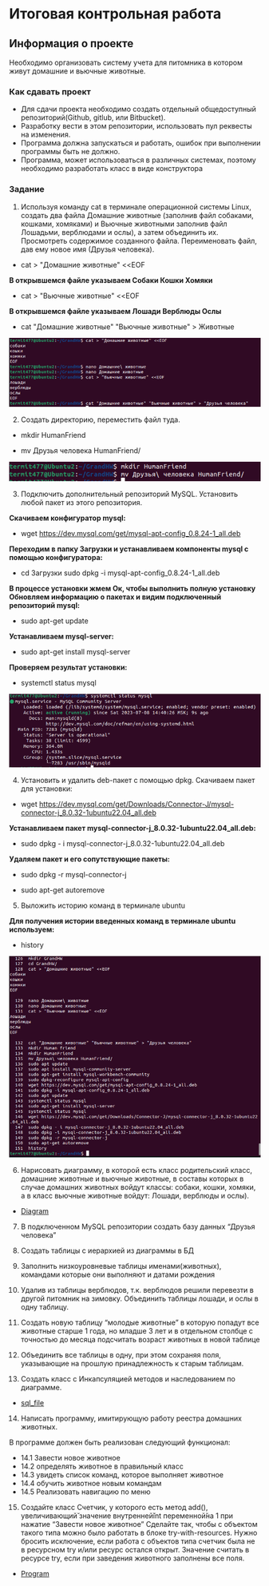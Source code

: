 # Итоговая контрольная работа
## Информация о проекте
Необходимо организовать систему учета для питомника в котором живут
домашние и вьючные животные.
### Как сдавать проект
- Для сдачи проекта необходимо создать отдельный общедоступный
репозиторий(Github, gitlub, или Bitbucket). 
- Разработку вести в этом репозитории, использовать пул реквесты на изменения. 
- Программа должна запускаться и работать, ошибок при выполнении программы быть не должно.
- Программа, может использоваться в различных системах, поэтому необходимо разработать класс в виде конструктора

### Задание
1.  Используя команду cat в терминале операционной системы Linux, создать два файла Домашние животные (заполнив файл собаками, кошками, хомяками) и Вьючные животными заполнив файл Лошадьми, верблюдами и ослы), а затем объединить их. Просмотреть содержимое созданного файла. Переименовать файл, дав ему новое имя (Друзья человека).

- cat > "Домашние животные" <<EOF

**В открывшемся файле указываем Собаки Кошки Хомяки**

- cat > "Вьючные животные" <<EOF

**В открывшемся файле указываем Лошади Верблюды Ослы**

- cat "Домашние животные" "Вьючные животные" > Животные

![Alt text](Image/Screenshot_1.png)

2. Создать директорию, переместить файл туда.

- mkdir HumanFriend

- mv Друзья человека HumanFriend/

![Alt text](Image/Screenshot_2.png)

3. Подключить дополнительный репозиторий MySQL. Установить любой пакет
из этого репозитория.

**Скачиваем конфигуратор mysql:**

- wget https://dev.mysql.com/get/mysql-apt-config_0.8.24-1_all.deb

**Переходим в папку Загрузки и устанавливаем компоненты mysql с помощью конфигуратора:**

- cd Загрузки sudo dpkg -i mysql-apt-config_0.8.24-1_all.deb

**В процессе установки жмем Ок, чтобы выполнить полную установку**
**Обновляем информацию о пакетах и видим подключенный репозиторий mysql:**

- sudo apt-get update

**Устанавливаем mysql-server:**

- sudo apt-get install mysql-server

**Проверяем результат установки:**

- systemctl status mysql

![Alt text](<Image/Screenshot_1 (2).png>)

4. Установить и удалить deb-пакет с помощью dpkg.
Скачиваем пакет для установки:

- wget https://dev.mysql.com/get/Downloads/Connector-J/mysql-connector-j_8.0.32-1ubuntu22.04_all.deb

**Устанавливаем пакет mysql-connector-j_8.0.32-1ubuntu22.04_all.deb:**

- sudo dpkg - i mysql-connector-j_8.0.32-1ubuntu22.04_all.deb

**Удаляем пакет и его сопутствующие пакеты:**

- sudo dpkg -r mysql-connector-j

- sudo apt-get autoremove

5. Выложить историю команд в терминале ubuntu

**Для получения истории введенных команд в терминале ubuntu используем:**

- history

![Alt text](Image/Screenshot_21.png)

6. Нарисовать диаграмму, в которой есть класс родительский класс, домашние животные и вьючные животные, в составы которых в случае домашних животных войдут классы: собаки, кошки, хомяки, а в класс вьючные животные войдут: Лошади, верблюды и ослы).

- [Diagram](Animals.drawio)

7. В подключенном MySQL репозитории создать базу данных “Друзья
человека”

8. Создать таблицы с иерархией из диаграммы в БД

9. Заполнить низкоуровневые таблицы именами(животных), командами
которые они выполняют и датами рождения

10. Удалив из таблицы верблюдов, т.к. верблюдов решили перевезти в другой питомник на зимовку. Объединить таблицы лошади, и ослы в одну таблицу.

11. Создать новую таблицу “молодые животные” в которую попадут все
животные старше 1 года, но младше 3 лет и в отдельном столбце с точностью до месяца подсчитать возраст животных в новой таблице

12. Объединить все таблицы в одну, при этом сохраняя поля, указывающие на прошлую принадлежность к старым таблицам.

13. Создать класс с Инкапсуляцией методов и наследованием по диаграмме.

- [sql_file](sql_file.sql)

14. Написать программу, имитирующую работу реестра домашних животных.

В программе должен быть реализован следующий функционал:
- 14.1 Завести новое животное
- 14.2 определять животное в правильный класс
- 14.3 увидеть список команд, которое выполняет животное
- 14.4 обучить животное новым командам
- 14.5 Реализовать навигацию по меню

15. Создайте класс Счетчик, у которого есть метод add(), увеличивающий̆ значение внутренней̆int переменной̆на 1 при нажатие “Завести новое животное” Сделайте так, чтобы с объектом такого типа можно было работать в блоке try-with-resources. Нужно бросить исключение, если работа с объектов типа счетчик была не в ресурсном try и/или ресурс остался открыт. Значение считать в ресурсе try, если при заведения животного заполнены все поля.

- [Program](JavaProgram)